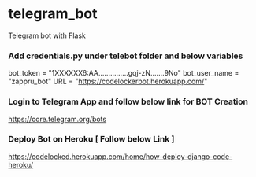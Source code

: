 # telegram_bot
Telegram bot with Flask

### Add credentials.py under telebot folder and below variables
bot_token = "1XXXXXX6:AA...............gqj-zN.......9No"
bot_user_name = "zappru_bot"
URL = "https://codelockerbot.herokuapp.com/"

### Login to Telegram App and follow below link for BOT Creation 
https://core.telegram.org/bots

### Deploy Bot on Heroku [ Follow below Link ]
https://codelocked.herokuapp.com/home/how-deploy-django-code-heroku/

